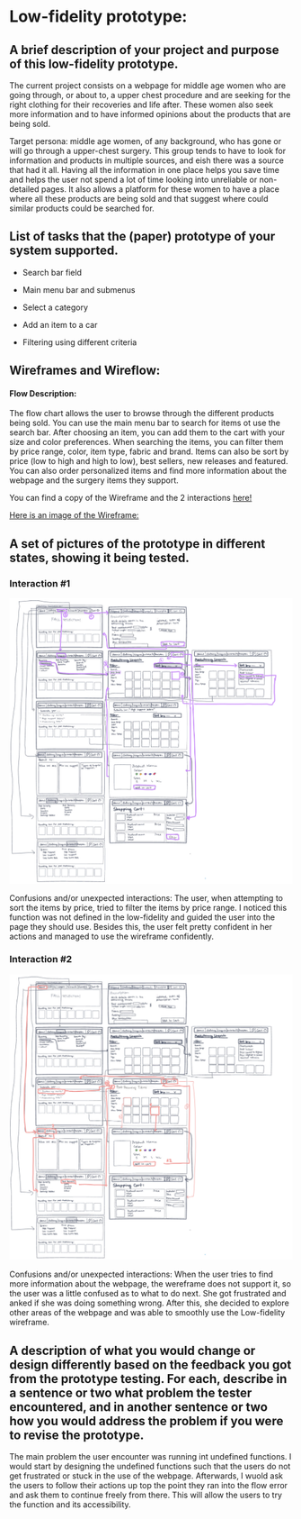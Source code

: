 # Low-fidelity prototype:

## A brief description of your project and purpose of this low-fidelity prototype.
The current project consists on a webpage for middle age women who are going through, or about to, a upper chest procedure and are seeking for the right clothing for their recoveries and life after. These women also seek more information and to have informed opinions about the products that are being sold.

Target persona: middle age women, of any background, who has gone or will go through a upper-chest surgery. This group tends to have to look for information and products in multiple sources, and eish there was a source that had it all. Having all the information in one place helps you save time and helps the user not spend a lot of time looking into unreliable or non-detailed pages. It also allows a platform for these women to have a place where all these products are being sold and that suggest where could similar products could be searched for.

## List of tasks that the (paper) prototype of your system supported.
- Search bar field

- Main menu bar and submenus

- Select a category

- Add an item to a car

- Filtering using different criteria

## Wireframes and Wireflow:
#### Flow Description: #### 
The flow chart allows the user to browse through the different products being sold. You can use the main menu bar to search for items ot use the search bar. After choosing an item, you can add them to the cart with your size and color preferences. When searching the items, you can filter them by price range, color, item type, fabric and brand. Items can also be sort by price (low to high and high to low), best sellers, new releases and featured. You can also order personalized items and find more information about the webpage and the surgery items they support.

You can find a copy of the Wireframe and the 2 interactions [here!](https://freehand.invisionapp.com/freehand/document/N1dYUuXmA)

[Here is an image of the Wireframe:](https://github.com/isabelroig/DH-150---Isabel-Roig-Penso/blob/main/Assignment06/lfp1.png)


## A set of pictures of the prototype in different states, showing it being tested.

### Interaction #1

![](lfp2.png)

Confusions and/or unexpected interactions:
The user, when attempting to sort the items by price, tried to filter the items by price range. I noticed this function was not defined in the low-fidelity and guided the user into the page they should use. Besides this, the user felt pretty confident in her actions and managed to use the wireframe confidently.

### Interaction #2

![](lfp3.png)

Confusions and/or unexpected interactions:
When the user tries to find more information about the webpage, the wereframe does not support it, so the user was a little confused as to what to do next. She got frustrated and anked if she was doing something wrong. After this, she decided to explore other areas of the webpage and was able to smoothly use the Low-fidelity wireframe.

## A description of what you would change or design differently based on the feedback you got from the prototype testing. For each, describe in a sentence or two what problem the tester encountered, and in another sentence or two how you would address the problem if you were to revise the prototype.

The main problem the user encounter was running int undefined functions. I would start by designing the undefined functions such that the users do not get frustrated or stuck in the use of the webpage. Afterwards, I wuold ask the users to follow their actions up top the point they ran into the flow error and ask them to continue freely from there. This will allow the users to try the function and its accessibility.
